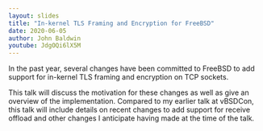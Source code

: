 ```yaml
---
layout: slides
title: "In-kernel TLS Framing and Encryption for FreeBSD"
date: 2020-06-05
author: John Baldwin
youtube: JdgOQi6lX5M
---
```

In the past year, several changes have been committed to FreeBSD to add support for in-kernel TLS framing and encryption on TCP sockets.

This talk will discuss the motivation for these changes as well as give an overview of the implementation. Compared to my earlier talk at vBSDCon, this talk will include details on recent changes to add support for receive offload and other changes I anticipate having made at the time of the talk.
